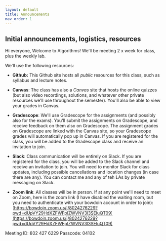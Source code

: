 ```yaml
---
layout: default 
title: Announcements
nav_order: 1
---
```



## Initial announcements, logistics, resources



Hi everyone, Welcome to Algorithms! We'll be meeting 2 x week for class, plus the weekly lab. 

We'll use the following resources: 


* __Github:__ This Github site hosts all _public_ resources for this class, such as syllabus and  lecture notes. 

* __Canvas__: The class has also a _Canvas_ site that hosts the online quizzes (but also video recordings, solutions, and whatever other private resources we'll use throughout the semester).  You'll also be able to view your grades in Canvas. 

* __Gradescope__: We'll use Gradescope for the assignments (and possibly also for the exams). You'll submit the assignments on Gradescope, and receive feedback on them also on Gradescope. The assignment grades on Gradescope are linked with the Canvas site,  so your Gradescope grades will automatically pop up in Canvas.  If you are registered for the class, you will be added to the Gradescope class and receive an invitation to join. 

* __Slack__: Class communication will be entirely on Slack. If you are registered for the class, you will be added to the Slack channel and receive an invitation to join. You will need to monitor Slack for class updates, including possible cancellations and location changes (in case there are any). You can contact me and any of teh LAs by private messaging on Slack. 

* __Zoom link__: All classes will be in person. If at any point we'll need to meet on Zoom, here is the zoom link (I have disabled the waiting room, but you need to authenticate with your bowdoin account in order to join):  
[https://bowdoin.zoom.us/j/8024276229?pwd=dUpVY29HdXZFWFpIZWVNV3l3SEluQT09](https://bowdoin.zoom.us/j/8024276229?pwd=dUpVY29HdXZFWFpIZWVNV3l3SEluQT09)

Meeting ID: 802 427 6229
Passcode: 04102


